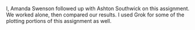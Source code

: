 I, Amanda Swenson followed up with Ashton Southwick on this assignment. We worked alone, then compared our results. I used Grok for some of the plotting portions of this assignment as well.
